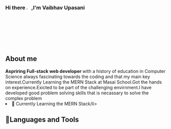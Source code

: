 ### Hi there <img width="3%" height="3%" src="https://raw.githubusercontent.com/MartinHeinz/MartinHeinz/master/wave.gif">,I'm Vaibhav Upasani
<h2>About me</h2>
<b>Aspriring Full-stack web developer </b>with a history of education in Computer Science always fascinating towards the coding and that my main key interest.Currently Learning the MERN Stack at Masai School.Got the hands on experience.Exicted to be part of the challenging envirnment.I have developed good problem solving skills that is necassary to solve the complex problem
<li>🌱 Currently Learning the MERN Stack/li>
  

<h2>🚀Languages and Tools</h2>
